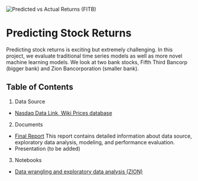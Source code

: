 ![Predicted vs Actual Returns (FITB)](https://user-images.githubusercontent.com/76642109/234665262-65bc9e5a-441d-4160-a16d-b2e249c82d83.png)
# Predicting Stock Returns
Predicting stock returns is exciting but extremely challenging. In this project, we evaluate traditional time series models as well as more novel machine learning models. We look at two bank stocks, Fifth Third Bancorp (bigger bank) and Zion Bancorporation (smaller bank).
## Table of Contents
1. Data Source
- [Nasdaq Data Link, Wiki Prices database](https://data.nasdaq.com/)
2. Documents
- [Final Report](https://github.com/thanhn1/PredictingStockReturns/blob/main/documents/Capstone%20three%20report.pdf) This report contains detailed information about data source, exploratory data analysis, modeling, and performance evaluation.
- Presentation (to be added)
3. Notebooks
- [Data wrangling and exploratory data analysis (ZION)](https://nbviewer.jupyter.org/github/thanhn1/PredictingStockReturns/blob/main/notebooks/Analysis_for_ZION_part1.ipynb)
